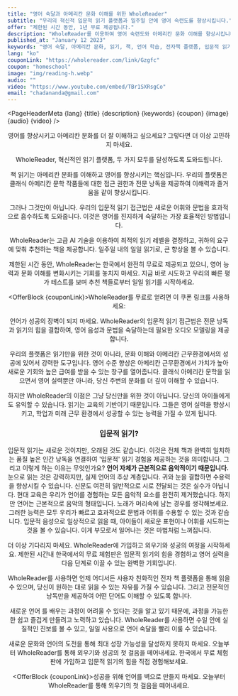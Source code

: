 ```yaml
---
title: "영어 숙달과 아메리칸 문화 이해를 위한 WholeReader"
subtitle: "우리의 혁신적 입문적 읽기 플랫폼과 일주일 안에 영어 숙련도를 향상시킵니다."
offer: "제한된 시간 동안, 1년 무료 제공됩니다."
description: "WholeReader를 이용하여 영어 숙련도와 아메리칸 문화 이해를 향상시킵니다. 우리의 혁신적인 전자책 플랫폼은 클래식 아메리칸 문학 작품들에 대한 접근 권한과 고유하게 통합된 낭독을 제공하여 언어 습득을 위해 필요한 음성 모델링을 제공합니다. 한국에서 무료 제공을 받으세요, 우리의 입문적 읽기 접근법으로 일주일 안에 영어를 향상시킬 수 있습니다. 지금 등록하여 당신의 잠재력을 활성화하세요."
published_at: "January 12 2023"
keywords: "영어 숙달, 아메리칸 문화, 읽기, 책, 언어 학습, 전자책 플랫폼, 입문적 읽기, 어휘, 문법, AI, 클래식 문학, 아메리칸 문학, 성공, 일자리, 무료 시범, 한국, 이해력, 즐거움, 전자 읽, 전자 읽기"
lang: "ko"
couponLink: "https://wholereader.com/link/Gzgfc"
coupon: "homeschool"
image: "img/reading-h.webp"
audio: ""
video: "https://www.youtube.com/embed/TBr1SXRsgCo"
email: "chadananda@gmail.com"
---
```


<script>
  import Header from '$lib/Header.svelte'
  import PageHeaderMeta from '$lib/PageHeaderMeta.svelte'
  import OfferBlock from '$lib/OfferBlock.svelte'
  import WholeReaderImgResponsive from '$lib/WholeReaderImgResponsive.svelte'
  import MainContent from '$lib/MainContent.svelte'
  import ImmersiveAnimation from '$lib/ImmersiveAnimation.svelte'
  import EmbeddedVideo from '$lib/EmbeddedVideo.svelte'
  import Footer from '$lib/Footer.svelte'
  import BookQuote from '$lib/BookQuote.svelte'
  import ResponsiveImage from '$lib/ResponsiveImage.svelte'
</script>

<PageHeaderMeta {lang} {title} {description} {keywords} {coupon} {image} {audio} {video} />

<Header {title} {subtitle} {offer} />

<MainContent>

  <WholeReaderImgResponsive />

영어를 향상시키고 아메리칸 문화를 더 잘 이해하고 싶으세요? 그렇다면 더 이상 고민하지 마세요.

WholeReader, 혁신적인 읽기 플랫폼, 두 가지 모두를 달성하도록 도와드립니다.

책 읽기는 아메리칸 문화를 이해하고 영어를 향상시키는 핵심입니다. 우리의 플랫폼은 클래식 아메리칸 문학 작품들에 대한 접근 권한과 전문 낭독을 제공하여 이해력과 즐거움을 같이 향상시킵니다.

그러나 그것만이 아닙니다. 우리의 입문적 읽기 접근법은 새로운 어휘와 문법을 효과적으로 흡수하도록 도와줍니다. 이것은 영어를 진지하게 숙달하는 가장 효율적인 방법입니다.

WholeReader는 고급 AI 기술을 이용하여 최적의 읽기 레벨을 결정하고, 귀하의 요구에 맞춰 추천하는 책을 제공합니다. 일주일 내의 일일 읽기로, 큰 향상을 볼 수 있습니다.

제한된 시간 동안, WholeReader는 한국에서 완전히 무료로 제공되고 있으니, 영어 능력과 문화 이해를 변화시키는 기회를 놓치지 마세요. 지금 바로 시도하고 우리의 빠른 평가 테스트를 보며 추천 책들로부터 일일 읽기를 시작하세요.

<OfferBlock {couponLink}>WholeReader를 무료로 얻려면 이 쿠폰 링크를 사용하세요:</OfferBlock>

언어가 성공의 장벽이 되지 마세요. WholeReader의 입문적 읽기 접근법은 전문 낭독과 읽기의 힘을 결합하여, 영어 음성과 문법을 숙달하는데 필요한 오디오 모델링을 제공합니다.

우리의 플랫폼은 읽기만을 위한 것이 아니라, 문화 이해와 아메리칸 근무환경에서의 성공에 있어서 강력한 도구입니다. 영어 수준 향상은 아메리칸 근무환경에서 가치가 높아 새로운 기회와 높은 급여를 받을 수 있는 창구를 열어줍니다. 클래식 아메리칸 문학을 읽으면서 영어 실력뿐만 아니라, 당신 주변의 문화를 더 깊이 이해할 수 있습니다.

하지만 WholeReader의 이점은 그냥 당신만을 위한 것이 아닙니다. 당신의 아이들에게도 유익할 수 있습니다. 읽기는 교육의 기반이기 때문입니다. 그들은 영어 실력을 향상시키고, 학업과 미래 근무 환경에서 성공할 수 있는 능력을 가질 수 있게 됩니다.

### 입문적 읽기?

<ImmersiveAnimation />

입문적 읽기는 새로운 것이지만, 오래된 것도 같습니다. 이것은 전체 책과 완벽히 일치하는 품질 높은 인간 낭독을 연결하여 '입문적' 읽기 경험을 제공하는 것을 의미합니다. 그리고 이렇게 하는 이유는 무엇인가요? **언어 자체가 근본적으로 음악적이기 때문입니다.** 눈으로 읽는 것은 강력하지만, 실제 언어의 추상 계층입니다. 귀와 눈을 결합하면 수용력을 향상시킬 수 있습니다. 신문도 여전히 일반적으로 시로 전달되는 것은 실수가 아닙니다. 현대 교육은 우리가 언어를 경험하는 모든 음악적 요소를 완전히 제거했습니다. 하지만 언어는 근본적으로 음악의 형태입니다. 노래가 머리속에 남는 경우를 생각해보세요. 그러한 능력은 모두 우리가 빠르고 효과적으로 문법과 어휘를 수용할 수 있는 것과 같습니다. 입문적 음성으로 일상적으로 읽을 때, 아이들이 새로운 표현이나 어휘를 시도하는 것을 볼 수 있습니다. 이게 부모로서 일어나는 것은 마법처럼 느껴집니다.

더 이상 기다리지 마세요. WholeReader에 가입하고 외우기와 성공의 여정을 시작하세요. 제한된 시간내 한국에서의 무료 체험판은 입문적 읽기의 힘을 경험하고 영어 실력을 다음 단계로 이끌 수 있는 완벽한 기회입니다.

WholeReader를 사용하면 언제 어디서든 사용자 친화적인 전자 책 플랫폼을 통해 읽을 수 있으며, 당신이 원하는 대로 읽을 수 있는 자유를 가질 수 있습니다. 그리고 전문적인 낭독만을 제공하여 어떤 단어도 이해할 수 있도록 합니다.

새로운 언어 를 배우는 과정이 어려울 수 있다는 것을 알고 있기 때문에, 과정을 가능한한 쉽고 즐겁게 만들려고 노력하고 있습니다. WholeReader를 사용하면 수일 안에 실질적인 진보를 볼 수 있고, 일일 사용으로 언어 숙달을 빨리 이룰 수 있습니다.

새로운 문화와 언어의 도전을 통해 최대 성장 가능성을 달성하지 못하지 마세요. 오늘부터 WholeReader를 통해 외우기와 성공의 첫 걸음을 떼어내세요. 한국에서 무료 체험판에 가입하고 입문적 읽기의 힘을 직접 경험해보세요.

<OfferBlock {couponLink}>성공을 위해 언어를 벽으로 만들지 마세요. 오늘부터 WholeReader를 통해 외우기의 첫 걸음을 떼어내세요.</OfferBlock>

<EmbeddedVideo src="{video}" />

</MainContent>

<Footer message="Questions? Contact me directly:" email="{email}" />
